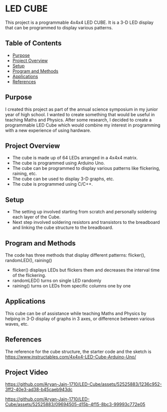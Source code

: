 # LED CUBE

This project is a programmable 4x4x4 LED CUBE. It is a 3-D LED display that can be programmed to display various patterns. 


## Table of Contents
- [Purpose](#purpose)
- [Project Overview](#project-overview)
- [Setup](#setup)
- [Program and Methods](#program-and-methods)
- [Applications](#applications)
- [References](#references)


## Purpose
I created this project as part of the annual science symposium in my junior year of high school. I wanted to create something that would be useful in teaching Maths and Physics. After some research, I decided to create a programmable LED Cube which would combine my interest in programming with a new experience of using hardware. 


## Project Overview
- The cube is made up of 64 LEDs arranged in a 4x4x4 matrix. 
- The cube is programmed using Arduino Uno. 
- The cube can be programmed to display various patterns like flickering, raining, etc. 
- The cube can be used to display 3-D graphs, etc. 
- The cube is programmed using C/C++.


## Setup
- The setting up involved starting from scratch and personally soldering each layer of the Cube. 
- Next step involved soldering resistors and transistors to the breadboard and linking the cube structure to the breadboard.


## Program and Methods
The code has three methods that display different patterns: flicker(), randomLED(), raining()
- flicker() displays LEDs but flickers them and decreases the interval time of the flickering.
- randomLED() turns on single LED randomly
- raining() turns on LEDs from specific columns one by one


## Applications
This cube can be of assistance while teaching Maths and Physics by helping in 3-D display of graphs in 3 axes, or difference between various waves, etc.


## References
The reference for the cube structure, the starter code and the sketch is https://www.instructables.com/4x4x4-LED-Cube-Arduino-Uno/

## Project Video

https://github.com/Aryan-Jain-1710/LED-Cube/assets/52525883/1236c952-3ff2-40e3-ad38-b45caeb943dc

https://github.com/Aryan-Jain-1710/LED-Cube/assets/52525883/09694505-d15b-4f15-8bc3-99993c772e05



